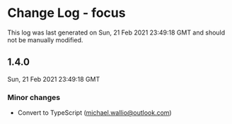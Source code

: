 # Change Log - focus

This log was last generated on Sun, 21 Feb 2021 23:49:18 GMT and should not be manually modified.

<!-- Start content -->

## 1.4.0

Sun, 21 Feb 2021 23:49:18 GMT

### Minor changes

- Convert to TypeScript (michael.wallio@outlook.com)
